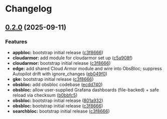 # Changelog

## [0.2.0](https://github.com/cloudbloc/cloudbloc/compare/obsbloc-0.1.0...obsbloc-0.2.0) (2025-09-11)


### Features

* **appbloc:** bootstrap initial release ([c3f8666](https://github.com/cloudbloc/cloudbloc/commit/c3f8666d2fc38c3f3924a89e20a78b69c7e3cb80))
* **cloudarmor:** add module for cloudarmor set up ([c5a908f](https://github.com/cloudbloc/cloudbloc/commit/c5a908fc9bd317e4c4fe08cd34f67f1582354884))
* **cloudarmor:** bootstrap initial release ([c3f8666](https://github.com/cloudbloc/cloudbloc/commit/c3f8666d2fc38c3f3924a89e20a78b69c7e3cb80))
* **edge:** add shared Cloud Armor module and wire into ObsBloc; suppress Autopilot drift with ignore\_changes ([eb049f0](https://github.com/cloudbloc/cloudbloc/commit/eb049f0c3dc3ad901262349ea2011f1f3036ceb9))
* **gke:** bootstrap initial release ([c3f8666](https://github.com/cloudbloc/cloudbloc/commit/c3f8666d2fc38c3f3924a89e20a78b69c7e3cb80))
* **obsbloc:** add obsbloc codebase ([ecdd740](https://github.com/cloudbloc/cloudbloc/commit/ecdd7409c23470818bcc9521ae7649ab09044c46))
* **obsbloc:** allow user-supplied Grafana dashboards (file-backed) + safe reload via checksum ([b0bbfc5](https://github.com/cloudbloc/cloudbloc/commit/b0bbfc5ca020013c4c7edf08cfc794fe4e758d4b))
* **obsbloc:** bootstrap initial release ([801a932](https://github.com/cloudbloc/cloudbloc/commit/801a93213e955798ea825fac89414d1cc9262b64))
* **obsbloc:** bootstrap initial release ([c3f8666](https://github.com/cloudbloc/cloudbloc/commit/c3f8666d2fc38c3f3924a89e20a78b69c7e3cb80))
* **searchbloc:** bootstrap initial release ([c3f8666](https://github.com/cloudbloc/cloudbloc/commit/c3f8666d2fc38c3f3924a89e20a78b69c7e3cb80))
